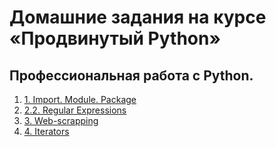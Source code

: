 # Домашние задания на курсе «Продвинутый Python»

## Профессиональная работа с Python.
1. [1. Import. Module. Package](1.Import.Module.Package/)  
2. [2.2. Regular Expressions](2.2.Regular_expressions/) 
3. [3. Web-scrapping](3.Web-scrapping/) 
4. [4. Iterators](4.Iterators.Generators/) 